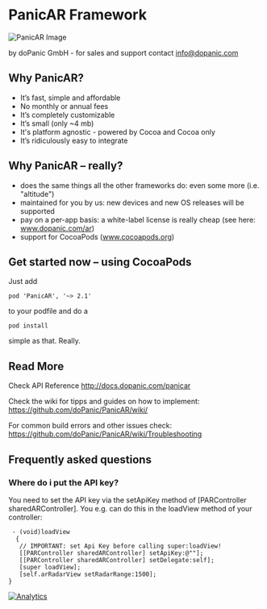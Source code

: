 # PanicAR Framework

![PanicAR Image](https://raw.github.com/doPanic/PanicAR/beta/Screenshots/product.png)

by doPanic GmbH - for sales and support contact info@dopanic.com

## Why PanicAR?

* It’s fast, simple and affordable
* No monthly or annual fees
* It’s completely customizable
* It’s small (only ~4 mb)
* It's platform agnostic - powered by Cocoa and Cocoa only
* It’s ridiculously easy to integrate

## Why PanicAR – really?

* does the same things all the other frameworks do: even some more (i.e. "altitude")
* maintained for you by us: new devices and new OS releases will be supported
* pay on a per-app basis: a white-label license is really cheap (see here: www.dopanic.com/ar)
* support for CocoaPods (www.cocoapods.org)

## Get started now – using CocoaPods

Just add

    pod 'PanicAR', '~> 2.1'

to your podfile and do a
    
    pod install
    
simple as that. Really.


## Read More

Check API Reference
http://docs.dopanic.com/panicar

Check the wiki for tipps and guides on how to implement:
https://github.com/doPanic/PanicAR/wiki/

For common build errors and other issues check:
https://github.com/doPanic/PanicAR/wiki/Troubleshooting

## Frequently asked questions

### Where do i put the API key?
You need to set the API key via the setApiKey method of [PARController sharedARController].
You e.g. can do this in the loadView method of your controller:

     - (void)loadView
      {
       // IMPORTANT: set Api Key before calling super:loadView!
       [[PARController sharedARController] setApiKey:@""];
       [[PARController sharedARController] setDelegate:self];
       [super loadView];
       [self.arRadarView setRadarRange:1500];
    }
    


[![Analytics](https://ga-beacon.appspot.com/UA-47538502-1/panicar/home)](https://github.com/dopanic/panicar)

